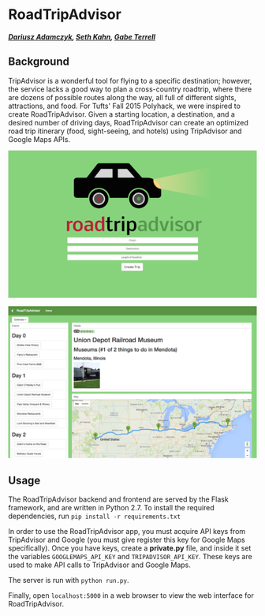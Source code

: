 [index]: readme/index.png
[overview]: readme/overview.png

# RoadTripAdvisor
##### [Dariusz Adamczyk](https://github.com/dariuszadamczyk), [Seth Kahn](https://github.com/kahns729), [Gabe Terrell](https://github.com/gabe-terrell) #####


Background
-----------------

TripAdvisor is a wonderful tool for flying to a specific destination; however, the service lacks a good way to plan a cross-country roadtrip, where there are dozens of possible routes along the way, all full of different sights, attractions, and food. For Tufts' Fall 2015 Polyhack, we were inspired to create RoadTripAdvisor. Given a starting location, a destination, and a desired number of driving days, RoadTripAdvisor can create an optimized road trip itinerary (food, sight-seeing, and hotels) using TripAdvisor and Google Maps APIs.

![Landing Page of RoadTripAdvisor][index]

![Itinerary for a four day road trip from Denver, CO to Somerville, MA][overview]

Usage
-----------------

The RoadTripAdvisor backend and frontend are served by the Flask framework, and are written in Python 2.7. To install the required dependencies, run `pip install -r requirements.txt`

In order to use the RoadTripAdvisor app, you must acquire API keys from TripAdvisor and Google (you must give register this key for Google Maps specifically). Once you have keys, create a **private.py** file, and inside it set the variables `GOOGLEMAPS_API_KEY` and `TRIPADVISOR_API_KEY`. These keys are used to make API calls to TripAdvisor and Google Maps.

The server is run with `python run.py`. 

Finally, open `localhost:5000` in a web browser to view the web interface for RoadTripAdvisor.

